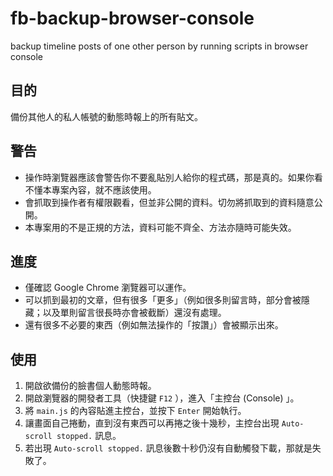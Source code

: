 # fb-backup-browser-console
backup timeline posts of one other person by running scripts in browser console

## 目的
備份其他人的私人帳號的動態時報上的所有貼文。

## 警告
* 操作時瀏覽器應該會警告你不要亂貼別人給你的程式碼，那是真的。如果你看不懂本專案內容，就不應該使用。
* 會抓取到操作者有權限觀看，但並非公開的資料。切勿將抓取到的資料隨意公開。
* 本專案用的不是正規的方法，資料可能不齊全、方法亦隨時可能失效。

## 進度
* 僅確認 Google Chrome 瀏覽器可以運作。
* 可以抓到最初的文章，但有很多「更多」（例如很多則留言時，部分會被隱藏；以及單則留言很長時亦會被截斷）還沒有處理。
* 還有很多不必要的東西（例如無法操作的「按讚」）會被顯示出來。

## 使用
1. 開啟欲備份的臉書個人動態時報。
2. 開啟瀏覽器的開發者工具（快捷鍵 `F12` ），進入「主控台 (Console) 」。
3. 將 `main.js` 的內容貼進主控台，並按下 `Enter` 開始執行。
4. 讓畫面自己捲動，直到沒有東西可以再捲之後十幾秒，主控台出現 `Auto-scroll stopped.` 訊息。
5. 若出現 `Auto-scroll stopped.` 訊息後數十秒仍沒有自動觸發下載，那就是失敗了。

